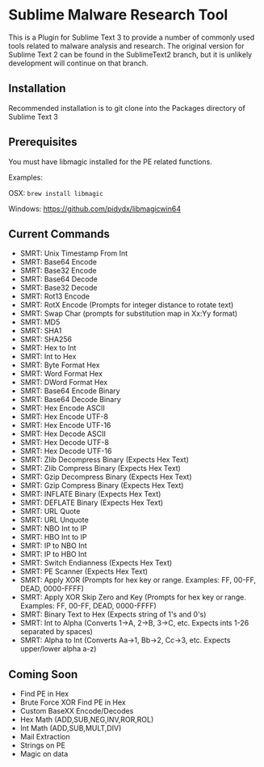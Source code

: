 # Sublime Malware Research Tool
This is a Plugin for Sublime Text 3 to provide a number of commonly used tools related to malware analysis and research.  The original version for Sublime Text 2 can be found in the SublimeText2 branch, but it is unlikely development will continue on that branch.

## Installation
Recommended installation is to git clone into the Packages directory of Sublime Text 3

## Prerequisites
You must have libmagic installed for the PE related functions.

Examples:

OSX: `brew install libmagic`

Windows: https://github.com/pidydx/libmagicwin64

## Current Commands
- SMRT: Unix Timestamp From Int
- SMRT: Base64 Encode
- SMRT: Base32 Encode
- SMRT: Base64 Decode
- SMRT: Base32 Decode
- SMRT: Rot13 Encode
- SMRT: RotX Encode (Prompts for integer distance to rotate text)
- SMRT: Swap Char (prompts for substitution map in Xx:Yy format)
- SMRT: MD5
- SMRT: SHA1
- SMRT: SHA256
- SMRT: Hex to Int 
- SMRT: Int to Hex
- SMRT: Byte Format Hex
- SMRT: Word Format Hex
- SMRT: DWord Format Hex
- SMRT: Base64 Encode Binary
- SMRT: Base64 Decode Binary
- SMRT: Hex Encode ASCII
- SMRT: Hex Encode UTF-8
- SMRT: Hex Encode UTF-16
- SMRT: Hex Decode ASCII
- SMRT: Hex Decode UTF-8
- SMRT: Hex Decode UTF-16
- SMRT: Zlib Decompress Binary (Expects Hex Text)
- SMRT: Zlib Compress Binary (Expects Hex Text)
- SMRT: Gzip Decompress Binary (Expects Hex Text)
- SMRT: Gzip Compress Binary (Expects Hex Text)
- SMRT: INFLATE Binary (Expects Hex Text)
- SMRT: DEFLATE Binary (Expects Hex Text)
- SMRT: URL Quote
- SMRT: URL Unquote
- SMRT: NBO Int to IP
- SMRT: HBO Int to IP
- SMRT: IP to NBO Int
- SMRT: IP to HBO Int
- SMRT: Switch Endianness (Expects Hex Text)
- SMRT: PE Scanner (Expects Hex Text)
- SMRT: Apply XOR (Prompts for hex key or range. Examples: FF, 00-FF, DEAD, 0000-FFFF)
- SMRT: Apply XOR Skip Zero and Key (Prompts for hex key or range. Examples: FF, 00-FF, DEAD, 0000-FFFF)
- SMRT: Binary Text to Hex (Expects string of 1's and 0's)
- SMRT: Int to Alpha (Converts 1->A, 2->B, 3->C, etc. Expects ints 1-26 separated by spaces)
- SMRT: Alpha to Int (Converts Aa->1, Bb->2, Cc->3, etc. Expects upper/lower alpha a-z)

## Coming Soon

- Find PE in Hex
- Brute Force XOR Find PE in Hex
- Custom BaseXX Encode/Decodes
- Hex Math (ADD,SUB,NEG,INV,ROR,ROL)
- Int Math (ADD,SUB,MULT,DIV)
- Mail Extraction
- Strings on PE
- Magic on data
